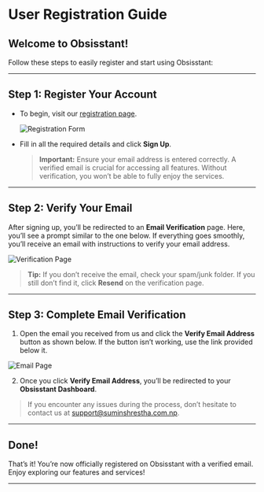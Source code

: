 
# User Registration Guide

## Welcome to Obsisstant!

Follow these steps to easily register and start using Obsisstant:

---

## Step 1: Register Your Account

- To begin, visit our [registration page][1].
  
  ![Registration Form](https://ov2.suminshrestha.com.np/docs/users/registration_form.png)

- Fill in all the required details and click **Sign Up**.

  > **Important:** Ensure your email address is entered correctly. A verified email is crucial for accessing all features. Without verification, you won’t be able to fully enjoy the services.

---

## Step 2: Verify Your Email

After signing up, you’ll be redirected to an **Email Verification** page. Here, you’ll see a prompt similar to the one below. If everything goes smoothly, you’ll receive an email with instructions to verify your email address.

  ![Verification Page](https://ov2.suminshrestha.com.np/docs/users/verification_page.png)

> **Tip:** If you don’t receive the email, check your spam/junk folder. If you still don’t find it, click **Resend** on the verification page.

---

## Step 3: Complete Email Verification

1. Open the email you received from us and click the **Verify Email Address** button as shown below. If the button isn’t working, use the link provided below it.

  ![Email Page](https://ov2.suminshrestha.com.np/docs/users/verificatioon_button.png)

2. Once you click **Verify Email Address**, you’ll be redirected to your **Obsisstant Dashboard**.

> If you encounter any issues during the process, don’t hesitate to contact us at [support@suminshrestha.com.np][2].

---

## Done!

That’s it! You’re now officially registered on Obsisstant with a verified email. Enjoy exploring our features and services!

---

<!-- Links -->
[1]: https://ov2.suminshrestha.com.np/studio/register  
[2]: mail:support@suminshrestha.com.np

